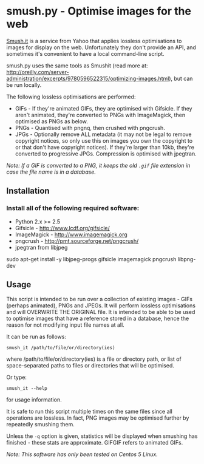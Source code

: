 # smush.py - Optimise images for the web

[Smush.it](http://www.smushit.com/) is a service from Yahoo that applies lossless optimisations to images 
for display on the web. Unfortunately they don't provide an API, and 
sometimes it's convenient to have a local command-line script.

smush.py uses the same tools as Smushit (read more at:
http://oreilly.com/server-administration/excerpts/9780596522315/optimizing-images.html), but can be run locally.

The following lossless optimisations are performed:

* GIFs - If they're animated GIFs, they are optimised with Gifsicle.
       If they aren't animated, they're converted to PNGs with ImageMagick, 
       then optimised as PNGs as below.
* PNGs - Quantised with pngnq, then crushed with pngcrush.
* JPGs - Optionally remove ALL metadata (it may not be legal to remove copyright 
       notices, so only use this on images you own the copyright to or that 
       don't have copyright notices).
       If they're larger than 10kb, they're converted to progressive JPGs.
       Compression is optimised with jpegtran.

*Note: If a GIF is converted to a PNG, it keeps the old `.gif` file extension in 
case the file name is in a database.*

## Installation

### Install all of the following required software:

  * Python 2.x >= 2.5
  * Gifsicle - http://www.lcdf.org/gifsicle/
  * ImageMagick - http://www.imagemagick.org
  * pngcrush - http://pmt.sourceforge.net/pngcrush/
  * jpegtran from libjpeg

  sudo apt-get install -y libjpeg-progs gifsicle imagemagick pngcrush libpng-dev

## Usage

This script is intended to be run over a collection of existing images - GIFs 
(perhaps animated), PNGs and JPEGs. It will perform lossless optimisations and 
will OVERWRITE THE ORIGINAL file. It is intended to be able to be used to 
optimise images that have a reference stored in a database, hence the reason 
for not modifying input file names at all.

It can be run as follows:

    smush_it /path/to/file/or/directory(ies)

where /path/to/file/or/directory(ies) is a file or directory path, or list of 
space-separated paths to files or directories that will be optimised.

Or type:

    smush_it --help

for usage information.

It is safe to run this script multiple times on the same files since all 
operations are lossless. In fact, PNG images may be optimised further by 
repeatedly smushing them.

Unless the `-q` option is given, statistics will be displayed when
smushing has finished - these stats are approximate. GIFGIF refers to
animated GIFs.

*Note: This software has only been tested on Centos 5 Linux.*
